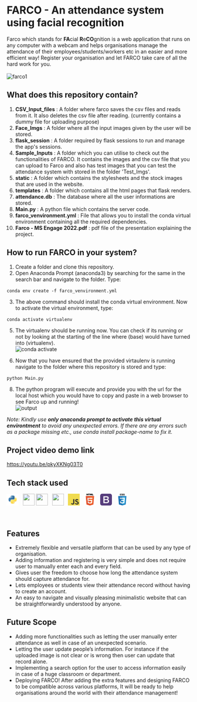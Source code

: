 # FARCO - An attendance system using facial recognition

Farco which stands for **FA**cial **R**e**CO**gnition is a web application that runs on any computer with a webcam and helps organisations manage the attendance of their employees/students/workers etc in an easier and more efficient way! Register your organisation and let FARCO take care of all the hard work for you.<br/><br/>
![farco1](https://user-images.githubusercontent.com/88109466/170859242-3ccc6f0b-5363-46e4-a5f8-2863cd5f3c15.png)

## What does this repository contain?

1. **CSV_Input_files** : A folder where farco saves the csv files and reads from it. It also deletes the csv file after reading. (currently contains a dummy file for uploading purpose)
2. **Face_Imgs** : A folder where all the input images given by the user will be stored.
3. **flask_session** : A folder required by flask sessions to run and manage the app's sessions.
4. **Sample_Inputs** : A folder which you can utilise to check out the functionalities of FARCO. It contains the images and the csv file that you can upload to Farco and also has test images that you can test the attendance system with stored in the folder 'Test_Imgs'.
5. **static** : A folder which contains the stylesheets and the stock images that are used in the website.
6. **templates** : A folder which contains all the html pages that flask renders.
7. **attendance.db** : The database where all the user informations are stored.
8. **Main.py** : A python file which contains the server code.
9. **farco_venvironment.yml** : File that allows you to install the conda virtual environment containing all the required dependencies.
10. **Farco - MS Engage 2022.pdf** : pdf file of the presentation explaining the project. 

## How to run FARCO in your system?

1. Create a folder and clone this repository.
2. Open Anaconda Prompt (anaconda3) by searching for the same in the search bar and navigate to the folder. Type:
```bash1
conda env create -f farco_venvironment.yml
```
3. The above command should install the conda virtual environment. Now to activate the virtual environment, type:
```bash1
conda activate virtualenv
```
5. The virtualenv should be running now. You can check if its running or not by looking at the starting of the line where (base) would have turned into (virtualenv).<br/> 
![conda activate](https://user-images.githubusercontent.com/88109466/170859448-1e34c0ca-16f0-4ae3-ab33-9499477347ba.png)<br/>

7. Now that you have ensured that the provided virtaulenv is running navigate to the folder where this repository is stored and type:
```bash1
python Main.py
```
8. The python program will execute and provide you with the url for the local host which you would have to copy and paste in a web browser to see Farco up and running!<br/> 
![output](https://user-images.githubusercontent.com/88109466/170859486-1d7461d3-32a7-4b7a-b15f-d0bffc71d45c.png)<br/>

_Note: Kindly use **only anaconda prompt to activate this virtual environtment** to avoid any unexpected errors. If there are any errors such as a package missing etc., use conda install package-name to fix it._

## Project video demo link
https://youtu.be/pkyXKNg03T0

## Tech stack used
<p align="left">
<img height="32" width="32" src="https://raw.githubusercontent.com/github/explore/80688e429a7d4ef2fca1e82350fe8e3517d3494d/topics/python/python.png">&nbsp;&nbsp;
<img height="32" width="32" src="https://i.ibb.co/bzZKwJ8/sqlite.png"> <img height="32" width="32" src="https://instructobit.com/static/posts/111/ECHUS82IWZWS55YQOLWQD8PM1NKIM5WQLPNAXF1VF3P5526CDQ.jpg" >&nbsp;&nbsp; <img height="32" width="32" src="https://upload.wikimedia.org/wikipedia/commons/thumb/3/32/OpenCV_Logo_with_text_svg_version.svg/1200px-OpenCV_Logo_with_text_svg_version.svg.png" >&nbsp;&nbsp; <img height="32" width="32" src="https://raw.githubusercontent.com/github/explore/80688e429a7d4ef2fca1e82350fe8e3517d3494d/topics/javascript/javascript.png" >&nbsp;&nbsp; <img height="32" width="32" src="https://raw.githubusercontent.com/github/explore/80688e429a7d4ef2fca1e82350fe8e3517d3494d/topics/html/html.png" >&nbsp;&nbsp; <img height="32" width="32" src="https://raw.githubusercontent.com/github/explore/80688e429a7d4ef2fca1e82350fe8e3517d3494d/topics/bootstrap/bootstrap.png" >&nbsp;&nbsp; <img height="32" width="32" src="https://raw.githubusercontent.com/github/explore/80688e429a7d4ef2fca1e82350fe8e3517d3494d/topics/css/css.png" >
</p><br/>

## Features
- Extremely flexible and versatile platform that can be used by any type of organisation.
- Adding information and registering is very simple and does not require user to manually enter each and every field.
- Gives user the freedom to choose how long the attendance system should capture attendance for.
- Lets employees or students view their attendance record without having to create an account.
- An easy to navigate and visually pleasing minimalistic website that can be straightforwardly understood by anyone.

## Future Scope
- Adding more functionalities such as letting the user manually enter attendance as well in case of an unexpected scenario.
- Letting the user update people’s information. For instance if the uploaded image is not clear or is wrong then user can update that record alone.
- Implementing a search option for the user to access information easily in case of a huge classroom or department.
- Deploying FARCO! After adding the extra features and designing FARCO to be compatible across various platforms, It will be ready to help organisations around the world with their attendance management!
